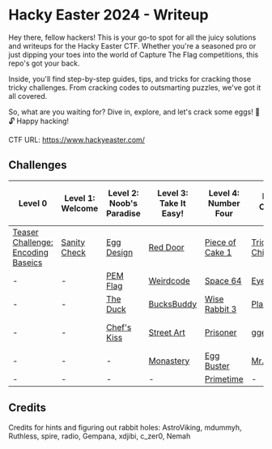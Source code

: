 # Hacky Easter 2024 - Writeup
Hey there, fellow hackers! This is your go-to spot for all the juicy solutions and writeups for the Hacky Easter CTF. Whether you're a seasoned pro or just dipping your toes into the world of Capture The Flag competitions, this repo's got your back.

Inside, you'll find step-by-step guides, tips, and tricks for cracking those tricky challenges. From cracking codes to outsmarting puzzles, we've got it all covered.

So, what are you waiting for? Dive in, explore, and let's crack some eggs! 🥚🔓 Happy hacking!

CTF URL: https://www.hackyeaster.com/ 

## Challenges
| Level 0 | Level 1: Welcome | Level 2: Noob's Paradise | Level 3: Take It Easy! | Level 4: Number Four | Level 5: Cinque ✋ | Level 6: Hexagon | Level 7: Seven Of Nine | Level 8: Finale Grande | Level 9 |
| ------- | ------- | ------- | ------- | ------- | ------- | ------- | ------- | ------- | ------- |
|[Teaser Challenge: Encoding Baseics](<Level 0 - Teaser/README.md>)|[Sanity Check](<Level 1 - Welcome/Sanitiy Check/README.md>)|[Egg Design](<Level 2 - Noob's Paradise/Egg Design/README.md>)|[Red Door](<Level 3 - Take It Easy/Red Door/README.md>)|[Piece of Cake 1](<Level 4 - Number Four/Piece of Cake 1/README.md>)|[Tricky Chicken](<Level 5 - Cinque ✋/Tricky Chicken/README.md>)|[Unknown Identity](<Level 6 - Hexagon/Unknown Identity/README.md>)|[Code³](<Level 7 - Seven Of Nine/Code³/README.md>)|[Yellow Door](<Level 8 - Finale Grande/Yellow Door/README.md>)|END|
|-|-|[PEM Flag](<Level 2 - Noob's Paradise/PEM Flag/README.md>)|[Weirdcode](<Level 3 - Take It Easy/Weird Code/README.md>)|[Space 64](<Level 4 - Number Four/Space 64/README.md>)|[Eyes Reading](<Level 5 - Cinque ✋/​Eyes Reading/README.md>)|[Hatch Latch](<Level 6 - Hexagon/Hatch Latch/README.md>)|[Dizzazzembly](<Level 7 - Seven Of Nine/Dizzazzembly/README.md>)|         |-|
|-|-|[The Duck](<Level 2 - Noob's Paradise/The Duck/README.md>)|[BucksBuddy](<Level 3 - Take It Easy/BucksBuddy/README.md>)|[Wise Rabbit 3](<Level 4 - Number Four/Wise Rabbit 3/README.md>)|[Planet Index](<Level 5 - Cinque ✋/Planet Index/README.md>)|[Zone Lockdown](<Level 6 - Hexagon/Zone Lockdown/README.md>)|[moduless](<Level 7 - Seven Of Nine/moduless/README.md>)|[Double Hopper](<Level 8 - Finale Grande/Double Hopper/README.md>)|-|
|-|-|[Chef's Kiss](<Level 2 - Noob's Paradise/Chef's Kiss 👌/README.md>)|[Street Art](<Level 3 - Take It Easy/Street Art/README.md>)|[Prisoner](<Level 4 - Number Four/Prisoners/README.md>)|[gge_deserver](<Level 5 - Cinque ✋/gge_desrever/README.md>)|[Stegano](<Level 6 - Hexagon/Stenago/README.md>)|[Power Lines](<Level 7 - Seven Of Nine/Power Lines/README.md>)|[Ants in my Telly](<Level 8 - Finale Grande/Ants in my Telly/README.md>)|-|
|-|-|-|[Monastery](<Level 3 - Take It Easy/Monastery/README.md>)|[Egg Buster](<Level 4 - Number Four/Egg Busters/README.md>)|[Mr. Slapdash](<Level 5 - Cinque ✋/Mr. Slapdash/README.md>)|[Lost in Primes](<Level 6 - Hexagon/Lost in Primes/README.md>)|[Piece of Cake 2](<Level 7 - Seven Of Nine/Piece of Cake 2/README.md>)|-|-|
|-|-|-|-|[Primetime](<Level 4 - Number Four/Primetime/README.md>)|-|-|-|-|-|


## Credits
Credits for hints and figuring out rabbit holes: AstroViking, mdummyh, Ruthless, spire, radio, Gempana, xdjibi, c_zer0, Nemah